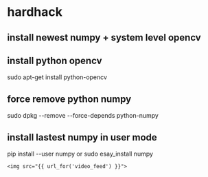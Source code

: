 # hardhack

## install newest numpy + system level opencv

## install python opencv
sudo apt-get install python-opencv

## force remove python numpy
sudo dpkg --remove --force-depends python-numpy

## install lastest numpy in user mode
pip install --user numpy
or sudo esay_install numpy

    <img src="{{ url_for('video_feed') }}">